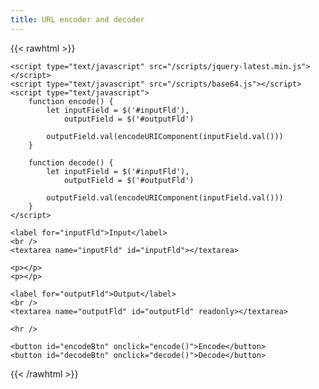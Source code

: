 ```yaml
---
title: URL encoder and decoder
---
```


<!-- markdownlint-disable no-inline-html -->

{{< rawhtml >}}

    <script type="text/javascript" src="/scripts/jquery-latest.min.js"></script>
    <script type="text/javascript" src="/scripts/base64.js"></script>
    <script type="text/javascript">
        function encode() {
            let inputField = $('#inputFld'),
                outputField = $('#outputFld')

            outputField.val(encodeURIComponent(inputField.val()))
        }

        function decode() {
            let inputField = $('#inputFld'),
                outputField = $('#outputFld')

            outputField.val(encodeURIComponent(inputField.val()))
        }
    </script>

    <label for="inputFld">Input</label>
    <br />
    <textarea name="inputFld" id="inputFld"></textarea>

    <p></p>
    <p></p>

    <label for="outputFld">Output</label>
    <br />
    <textarea name="outputFld" id="outputFld" readonly></textarea>

    <hr />

    <button id="encodeBtn" onclick="encode()">Encode</button>
    <button id="decodeBtn" onclick="decode()">Decode</button>

{{< /rawhtml >}}
